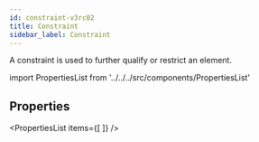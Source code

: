 ```yaml
--- 
id: constraint-v3rc02 
title: Constraint 
sidebar_label: Constraint 
---
```


A constraint is used to further qualify or restrict an element.

import PropertiesList from '../../../src/components/PropertiesList' 

## Properties 

<PropertiesList items={[ 
]} /> 
 
